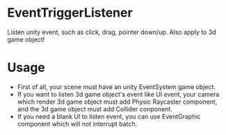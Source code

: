 # EventTriggerListener
Listen unity event, such as click, drag, pointer down/up. Also apply to 3d game object!

# Usage
* First of all, your scene must have an unity EventSystem game object.
* If you want to listen 3d game object's event like UI event, your camera which render 3d game object must add Physic Raycaster component, and the 3d game object must add Collider conponent.
* If you need a blank UI to listen event, you can use EventGraphic component which will not interrupt batch.

